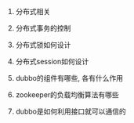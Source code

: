 1. 分布式相关
>

2. 分布式事务的控制
>

3. 分布式锁如何设计
>

4. 分布式session如何设计
>

5. dubbo的组件有哪些, 各有什么作用
>

6. zookeeper的负载均衡算法有哪些
>

7. dubbo是如何利用接口就可以通信的
>
